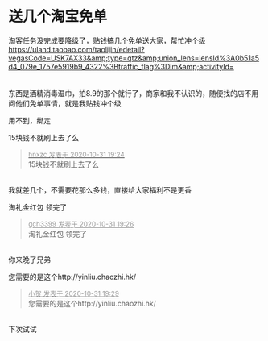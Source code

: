 # 送几个淘宝免单


淘客任务没完成要降级了，贴钱搞几个免单送大家，帮忙冲个级<img src="static/image/smiley/default/lol.gif" smilieid="12" border="0" alt="" /> <br />
https://uland.taobao.com/taolijin/edetail?vegasCode=USK7AX33&amp;type=qtz&amp;union_lens=lensId%3A0b51a5d4_079e_1757e5919b9_4322%3Btraffic_flag%3Dlm&amp;activityId=<br />
<br />
<br />
东西是酒精消毒湿巾，拍8.9的那个就行了，商家和我不认识的，随便找的店不用问他们免单事情，就是我贴钱冲个级

用不到，绑定<img id="aimg_weN83" onclick="zoom(this, this.src, 0, 0, 0)" class="zoom" src="https://cdn.jsdelivr.net/gh/hishis/forum-master/public/images/patch.gif" onmouseover="img_onmouseoverfunc(this)" onload="thumbImg(this)" border="0" alt="" />

15块钱不就刷上去了么

<div class="quote"><blockquote><font size="2"><a href="https://www.hostloc.com/forum.php?mod=redirect&amp;goto=findpost&amp;pid=9381689&amp;ptid=760684" target="_blank"><font color="#999999">hnxzc 发表于 2020-10-31 19:24</font></a></font><br />
15块钱不就刷上去了么</blockquote></div><br />
我就差几个，不需要花那么多钱，直接给大家福利不是更香

淘礼金红包 领完了&nbsp;&nbsp;

<div class="quote"><blockquote><font size="2"><a href="https://www.hostloc.com/forum.php?mod=redirect&amp;goto=findpost&amp;pid=9381699&amp;ptid=760684" target="_blank"><font color="#999999">gch3399 发表于 2020-10-31 19:26</font></a></font><br />
淘礼金红包 领完了</blockquote></div><br />
你来晚了兄弟

您需要的是这个http://yinliu.chaozhi.hk/

<div class="quote"><blockquote><font size="2"><a href="https://www.hostloc.com/forum.php?mod=redirect&amp;goto=findpost&amp;pid=9381710&amp;ptid=760684" target="_blank"><font color="#999999">小贺 发表于 2020-10-31 19:29</font></a></font><br />
您需要的是这个http://yinliu.chaozhi.hk/</blockquote></div><br />
下次试试
